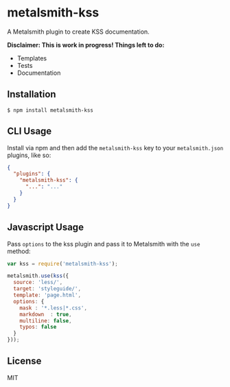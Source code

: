 
# metalsmith-kss

  A Metalsmith plugin to create KSS documentation.

  **Disclaimer: This is work in progress! Things left to do:**

  - Templates
  - Tests
  - Documentation

## Installation

    $ npm install metalsmith-kss

## CLI Usage

  Install via npm and then add the `metalsmith-kss` key to your `metalsmith.json` plugins, like so:

```json
{
  "plugins": {
    "metalsmith-kss": {
      "...": "..."
    }
  }
}
```

## Javascript Usage

  Pass `options` to the kss plugin and pass it to Metalsmith with the `use` method:

```js
var kss = require('metalsmith-kss');

metalsmith.use(kss({
  source: 'less/',
  target: 'styleguide/',
  template: 'page.html',
  options: {
    mask : '*.less|*.css',
    markdown  : true,
    multiline: false,
    typos: false
  }
}));
```

## License

  MIT

